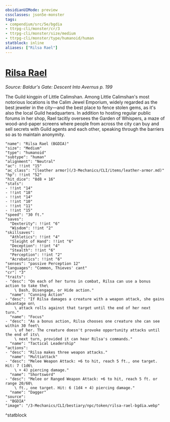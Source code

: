 ```yaml
---
obsidianUIMode: preview
cssclasses: json5e-monster
tags:
- compendium/src/5e/bgdia
- ttrpg-cli/monster/cr/3
- ttrpg-cli/monster/size/medium
- ttrpg-cli/monster/type/humanoid/human
statblock: inline
aliases: ["Rilsa Rael"]
---
```

# [Rilsa Rael](3-Mechanics\CLI\bestiary\npc/rilsa-rael-bgdia.md)
*Source: Baldur's Gate: Descent Into Avernus p. 199*  

The Guild kingpin of Little Calimshan. Among Little Calimshan's most notorious locations is the Calim Jewel Emporium, widely regarded as the best jeweler in the city—and the best place to fence stolen gems, as it's also the local Guild headquarters. In addition to hosting regular public forums in her shop, Rael tacitly oversees the Garden of Whispers, a maze of wood-and-paper screens where people from across the city can buy and sell secrets with Guild agents and each other, speaking through the barriers so as to maintain anonymity.

```statblock
"name": "Rilsa Rael (BGDIA)"
"size": "Medium"
"type": "humanoid"
"subtype": "human"
"alignment": "Neutral"
"ac": !!int "15"
"ac_class": "[leather armor](/3-Mechanics/CLI/items/leather-armor.md)"
"hp": !!int "52"
"hit_dice": "8d8 + 16"
"stats":
- !!int "14"
- !!int "18"
- !!int "14"
- !!int "10"
- !!int "11"
- !!int "15"
"speed": "30 ft."
"saves":
  "Dexterity": !!int "6"
  "Wisdom": !!int "2"
"skillsaves":
  "Athletics": !!int "4"
  "Sleight of Hand": !!int "6"
  "Deception": !!int "4"
  "Stealth": !!int "6"
  "Perception": !!int "2"
  "Acrobatics": !!int "6"
"senses": "passive Perception 12"
"languages": "Common, Thieves' cant"
"cr": "3"
"traits":
- "desc": "On each of her turns in combat, Rilsa can use a bonus action to take the\
    \ Dash, Disengage, or Hide action."
  "name": "Cunning Action"
- "desc": "If Rilsa damages a creature with a weapon attack, she gains advantage on\
    \ attack rolls against that target until the end of her next turn."
  "name": "Focus"
- "desc": "As a bonus action, Rilsa chooses one creature she can see within 30 feet\
    \ of her. The creature doesn't provoke opportunity attacks until the end of its\
    \ next turn, provided it can hear Rilsa's commands."
  "name": "Tactical Leadership"
"actions":
- "desc": "Rilsa makes three weapon attacks."
  "name": "Multiattack"
- "desc": "Melee Weapon Attack: +6 to hit, reach 5 ft., one target. Hit: 7 (1d6\
    \ + 4) piercing damage."
  "name": "Shortsword"
- "desc": "Melee or Ranged Weapon Attack: +6 to hit, reach 5 ft. or range 20/60\
    \ ft., one target. Hit: 6 (1d4 + 4) piercing damage."
  "name": "Dagger"
"source":
- "BGDIA"
"image": "/3-Mechanics/CLI/bestiary/npc/token/rilsa-rael-bgdia.webp"
```
^statblock